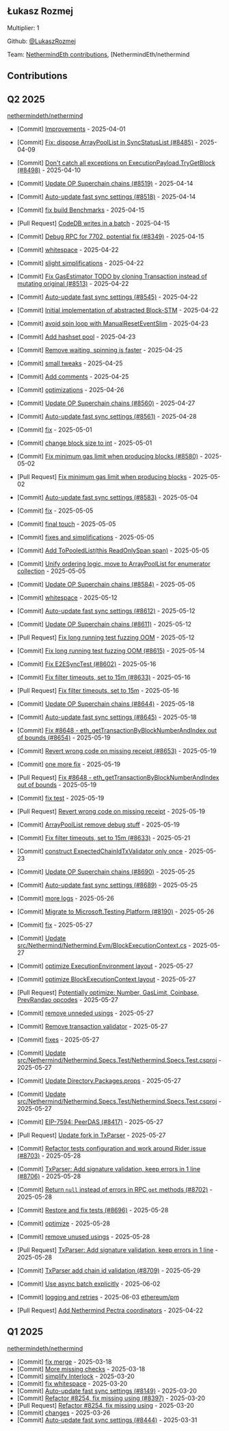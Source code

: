 
## Łukasz Rozmej
Multiplier: 1

Github: [@LukaszRozmej](https://github.com/LukaszRozmej)

Team: [NethermindEth contributions](https://github.com/LukaszRozmej?org=NethermindEth), [NethermindEth/nethermind

## Contributions

## Q2 2025


[nethermindeth/nethermind](https://github.com/nethermindeth/nethermind)
* [Commit] [Improvements](https://github.com/NethermindEth/nethermind/commit/efb62604281e68d28e61f7305706ff5faf4e5355) - 2025-04-01
* [Commit] [Fix: dispose ArrayPoolList in SyncStatusList (#8485)](https://github.com/NethermindEth/nethermind/commit/514ec7215ffb4249afcb358acff7e4aa69036190) - 2025-04-09
* [Commit] [Don't catch all exceptions on ExecutionPayload.TryGetBlock (#8498)](https://github.com/NethermindEth/nethermind/commit/822fc1dd9f07dc12df43cdd491e66c9cbd0363cb) - 2025-04-10
* [Commit] [Update OP Superchain chains (#8519)](https://github.com/NethermindEth/nethermind/commit/b38d5e907be2c08d391cedc19ce444426a280c1f) - 2025-04-14
* [Commit] [Auto-update fast sync settings (#8518)](https://github.com/NethermindEth/nethermind/commit/6247f2b9d990f11da63540750af7bf163a3627ba) - 2025-04-14
* [Commit] [fix build Benchmarks](https://github.com/NethermindEth/nethermind/commit/c5f947d7d1ba938240a50713a9a6001e47b70877) - 2025-04-15
* [Pull Request] [CodeDB writes in a batch](https://github.com/NethermindEth/nethermind/pull/8527) - 2025-04-15
* [Commit] [Debug RPC for 7702, potential fix (#8349)](https://github.com/NethermindEth/nethermind/commit/434d1bb481c300e58c84400a50f9d9247f5ffdbe) - 2025-04-15
* [Commit] [whitespace](https://github.com/NethermindEth/nethermind/commit/54c1eb7df0d311a3e794a937c8d9a1570657c2c7) - 2025-04-22
* [Commit] [slight simplifications](https://github.com/NethermindEth/nethermind/commit/85523f7b802a0a17b527330a98dd2ead69f73181) - 2025-04-22
* [Commit] [Fix GasEstimator TODO by cloning Transaction instead of mutating original (#8513)](https://github.com/NethermindEth/nethermind/commit/18f2630315af17057de90c4a606fc85faa985215) - 2025-04-22
* [Commit] [Auto-update fast sync settings (#8545)](https://github.com/NethermindEth/nethermind/commit/fdb0d5d08c57042b87ade33e0aa54109b463b736) - 2025-04-22
* [Commit] [Initial implementation of abstracted Block-STM](https://github.com/NethermindEth/nethermind/commit/42c9cb33848de5e1acdbef72997e27eeb061f898) - 2025-04-22

* [Commit] [avoid spin loop with ManualResetEventSlim](https://github.com/NethermindEth/nethermind/commit/d21026cbf5b944d864c12fe47075e95007d90639) - 2025-04-23
* [Commit] [Add hashset pool](https://github.com/NethermindEth/nethermind/commit/563db84962cd0c4eaa891d10d5ed1f63252c9899) - 2025-04-23
* [Commit] [Remove waiting, spinning is faster](https://github.com/NethermindEth/nethermind/commit/6a03d85f902f04b02c970c2a18a86a58abec887b) - 2025-04-25
* [Commit] [small tweaks](https://github.com/NethermindEth/nethermind/commit/1c5dd0d21eb62a832aef398e6952ae0e95d98301) - 2025-04-25
* [Commit] [Add comments](https://github.com/NethermindEth/nethermind/commit/3fcc022ce93d3b59a1b5cd9d27ebb3153327339c) - 2025-04-25
* [Commit] [optimizations](https://github.com/NethermindEth/nethermind/commit/fb937b139c6197a512e0d5d556fddfd83440e4a2) - 2025-04-26
* [Commit] [Update OP Superchain chains (#8560)](https://github.com/NethermindEth/nethermind/commit/c06f87a1ab5964c11bf071fdb43efd51019f2207) - 2025-04-27
* [Commit] [Auto-update fast sync settings (#8561)](https://github.com/NethermindEth/nethermind/commit/19199f6199a4f522706f837bb61f517156101175) - 2025-04-28
* [Commit] [fix](https://github.com/NethermindEth/nethermind/commit/b3be771b692c4f6e98f708e1018c3eafa350e9b5) - 2025-05-01
* [Commit] [change block size to int](https://github.com/NethermindEth/nethermind/commit/446a623702bd94014c951b21fdf74384bfe793a7) - 2025-05-01
* [Commit] [Fix minimum gas limit when producing blocks (#8580)](https://github.com/NethermindEth/nethermind/commit/4d5ae9e9845bfd89651914921455630a1352fcef) - 2025-05-02
* [Pull Request] [Fix minimum gas limit when producing blocks](https://github.com/NethermindEth/nethermind/pull/8580) - 2025-05-02
* [Commit] [Auto-update fast sync settings (#8583)](https://github.com/NethermindEth/nethermind/commit/56fa5499e8d27fa33377832c393b85dcb966b91d) - 2025-05-04
* [Commit] [fix](https://github.com/NethermindEth/nethermind/commit/32966babe4337d54acea4e0c97d521c597c8906e) - 2025-05-05
* [Commit] [final touch](https://github.com/NethermindEth/nethermind/commit/c7c48cf268b22ca0768a85269046569c3abc6555) - 2025-05-05
* [Commit] [fixes and simplifications](https://github.com/NethermindEth/nethermind/commit/1524ba1798e2d2b5ab8840fe1d311925627386da) - 2025-05-05
* [Commit] [Add ToPooledList<T>(this ReadOnlySpan<T> span)](https://github.com/NethermindEth/nethermind/commit/790bd3c6a380516cf79859e069b679c88202fdca) - 2025-05-05
* [Commit] [Unify ordering logic, move to ArrayPoolList for enumerator collection](https://github.com/NethermindEth/nethermind/commit/d4994b18def1af99bf91770770166e377c002f72) - 2025-05-05
* [Commit] [Update OP Superchain chains (#8584)](https://github.com/NethermindEth/nethermind/commit/2c74e2ff016ec271205eab5f3d42db886852af46) - 2025-05-05
* [Commit] [whitespace](https://github.com/NethermindEth/nethermind/commit/b1f4f6d00b4b1a0382950046316b0d5b1bfc6031) - 2025-05-12
* [Commit] [Auto-update fast sync settings (#8612)](https://github.com/NethermindEth/nethermind/commit/f50bd54c974da13bf22bb296af18697c446ecccb) - 2025-05-12
* [Commit] [Update OP Superchain chains (#8611)](https://github.com/NethermindEth/nethermind/commit/f77b91a1a3ca5842c58b9609c8bfb794f7c6970e) - 2025-05-12
* [Pull Request] [Fix long running test fuzzing OOM](https://github.com/NethermindEth/nethermind/pull/8615) - 2025-05-12
* [Commit] [Fix long running test fuzzing OOM (#8615)](https://github.com/NethermindEth/nethermind/commit/2c6acb02a76f8e2dedc88c8a03eb8b7817f51b82) - 2025-05-14
* [Commit] [Fix E2ESyncTest (#8602)](https://github.com/NethermindEth/nethermind/commit/2a8591de1779df956958323418be7a29f26e8526) - 2025-05-16
* [Commit] [Fix filter timeouts, set to 15m (#8633)](https://github.com/NethermindEth/nethermind/commit/6286b8c978a099cc8120ec49884f96166166a08c) - 2025-05-16
* [Pull Request] [Fix filter timeouts, set to 15m](https://github.com/NethermindEth/nethermind/pull/8633) - 2025-05-16
* [Commit] [Update OP Superchain chains (#8644)](https://github.com/NethermindEth/nethermind/commit/1a07baf79469352474bb54e6ac28d7db05c4e580) - 2025-05-18
* [Commit] [Auto-update fast sync settings (#8645)](https://github.com/NethermindEth/nethermind/commit/2334592fa6e3cd60d07a875e4d88d35f78acffd2) - 2025-05-18
* [Commit] [Fix #8648 - eth_getTransactionByBlockNumberAndIndex out of bounds (#8654)](https://github.com/NethermindEth/nethermind/commit/5522f4cbd4a5a5349258d8d2e1568c62ca5119e1) - 2025-05-19
* [Commit] [Revert wrong code on missing receipt (#8653)](https://github.com/NethermindEth/nethermind/commit/77b2dfb3538bb64e96a31b8eb3f6ae3ff4bf2b1a) - 2025-05-19
* [Commit] [one more fix](https://github.com/NethermindEth/nethermind/commit/e3e1cc7f11029dfa5ee429cedf13aeaa49a28633) - 2025-05-19
* [Pull Request] [Fix #8648 - eth_getTransactionByBlockNumberAndIndex out of bounds](https://github.com/NethermindEth/nethermind/pull/8654) - 2025-05-19
* [Commit] [fix test](https://github.com/NethermindEth/nethermind/commit/3dd31ab07d48339bff22e7e67b158cf5389be0d7) - 2025-05-19
* [Pull Request] [Revert wrong code on missing receipt](https://github.com/NethermindEth/nethermind/pull/8653) - 2025-05-19
* [Commit] [ArrayPoolList remove debug stuff](https://github.com/NethermindEth/nethermind/commit/c9bb824a6e0e5ee0abdb93c309f4f15007f86176) - 2025-05-19
* [Commit] [Fix filter timeouts, set to 15m (#8633)](https://github.com/NethermindEth/nethermind/commit/dc576904facb5cd5e28502c65a12bbd17535aac6) - 2025-05-21
* [Commit] [construct ExpectedChainIdTxValidator only once](https://github.com/NethermindEth/nethermind/commit/a9419ee4e67734efb2f70bb279dfb41238c96f74) - 2025-05-23
* [Commit] [Update OP Superchain chains (#8690)](https://github.com/NethermindEth/nethermind/commit/036a1481d2ee76d4c16ac6197b37f043b0b89b3b) - 2025-05-25
* [Commit] [Auto-update fast sync settings (#8689)](https://github.com/NethermindEth/nethermind/commit/ea34c769eff2d662c7472f5951800381ea3cf343) - 2025-05-25
* [Commit] [more logs](https://github.com/NethermindEth/nethermind/commit/eedd424945ad0884ac4216ba57d56145ecd7f80d) - 2025-05-26
* [Commit] [Migrate to Microsoft.Testing.Platform (#8190)](https://github.com/NethermindEth/nethermind/commit/c920f03d30fad6b59abed9b7cd1eb83fcf9e50b3) - 2025-05-26
* [Commit] [fix](https://github.com/NethermindEth/nethermind/commit/15f9b39a6bb16754410ae7d982f6460a0ada0f04) - 2025-05-27
* [Commit] [Update src/Nethermind/Nethermind.Evm/BlockExecutionContext.cs](https://github.com/NethermindEth/nethermind/commit/6a6aef64ae69472bfb214ef12a1179dc03229b2c) - 2025-05-27
* [Commit] [optimize ExecutionEnvironment layout](https://github.com/NethermindEth/nethermind/commit/f06b6dfb5e23aea0abdd4769dec1c258f5a9538d) - 2025-05-27
* [Commit] [optimize BlockExecutionContext layout](https://github.com/NethermindEth/nethermind/commit/8c7c2a6fd5672c5daf9fc838d61e7c79b005e4bd) - 2025-05-27
* [Pull Request] [Potentially optimize: Number, GasLimit, Coinbase, PrevRandao opcodes](https://github.com/NethermindEth/nethermind/pull/8700) - 2025-05-27
* [Commit] [remove unneded usings](https://github.com/NethermindEth/nethermind/commit/08cb9fad90db8f11fbdb429f01bc8023ecce795f) - 2025-05-27
* [Commit] [Remove transaction validator](https://github.com/NethermindEth/nethermind/commit/14f02a06e899d8d74cec492defe371066d6f55c3) - 2025-05-27
* [Commit] [fixes](https://github.com/NethermindEth/nethermind/commit/d982c523bfe6ace63fd109b56a5233159e88eabf) - 2025-05-27
* [Commit] [Update src/Nethermind/Nethermind.Specs.Test/Nethermind.Specs.Test.csproj](https://github.com/NethermindEth/nethermind/commit/6b82298e0aa142db776d7920738b2088b7f20d08) - 2025-05-27
* [Commit] [Update Directory.Packages.props](https://github.com/NethermindEth/nethermind/commit/089053eb0decb6fbf235e045d6702b13774f5c19) - 2025-05-27
* [Commit] [Update src/Nethermind/Nethermind.Specs.Test/Nethermind.Specs.Test.csproj](https://github.com/NethermindEth/nethermind/commit/49276f30459db609c5c017d7dc32864011a881db) - 2025-05-27
* [Commit] [EIP-7594: PeerDAS (#8417)](https://github.com/NethermindEth/nethermind/commit/092013491db53a52f491e797fb38258ca74214b6) - 2025-05-27
* [Pull Request] [Update fork in TxParser](https://github.com/NethermindEth/nethermind/pull/8698) - 2025-05-27
* [Commit] [Refactor tests configuration and work around Rider issue (#8703)](https://github.com/NethermindEth/nethermind/commit/015d0dc122bb4f7799fc9b0e03e09709f70b16fa) - 2025-05-28
* [Commit] [TxParser: Add signature validation, keep errors in 1 line (#8706)](https://github.com/NethermindEth/nethermind/commit/28036c06ee0cdc7179792ba35f36e94133fa9f09) - 2025-05-28
* [Commit] [Return `null` instead of errors in RPC `get` methods (#8702)](https://github.com/NethermindEth/nethermind/commit/eed7493d55e7de3e6e9d346ebd2344c1b1cad67d) - 2025-05-28
* [Commit] [Restore and fix tests (#8696)](https://github.com/NethermindEth/nethermind/commit/01819e1a8a4d92986059f001daa9fa82022fedcc) - 2025-05-28
* [Commit] [optimize](https://github.com/NethermindEth/nethermind/commit/4c2557c336ab180b0f85425540c793cd2f92fc30) - 2025-05-28
* [Commit] [remove unused usings](https://github.com/NethermindEth/nethermind/commit/19290d6dc4e48203335d25f98736346663175472) - 2025-05-28
* [Pull Request] [TxParser: Add signature validation, keep errors in 1 line](https://github.com/NethermindEth/nethermind/pull/8706) - 2025-05-28
* [Commit] [TxParser add chain id validation (#8709)](https://github.com/NethermindEth/nethermind/commit/e98b5454b8a5980cddc2aab1203977dc78f4a54c) - 2025-05-29
* [Commit] [Use async batch explicitly](https://github.com/NethermindEth/nethermind/commit/b672a416208d34b001645ce9dea5dcd0c960e06f) - 2025-06-02
* [Commit] [logging and retries](https://github.com/NethermindEth/nethermind/commit/aae498510f47e322376161c8fcfc3cae6ab4b9e0) - 2025-06-03
[ethereum/pm](https://github.com/ethereum/pm)
* [Pull Request] [Add Nethermind Pectra coordinators](https://github.com/ethereum/pm/pull/1496) - 2025-04-22
## Q1 2025

[nethermindeth/nethermind](https://github.com/nethermindeth/nethermind)
* [Commit] [fix merge](https://github.com/NethermindEth/nethermind/commit/fe0c27611a10e8fecd5a50a43998f5704d91dec8) - 2025-03-18
* [Commit] [More missing checks](https://github.com/NethermindEth/nethermind/commit/3c5e11eeb123fb6cadb51fa301d09b567e838605) - 2025-03-18
* [Commit] [simplify Interlock](https://github.com/NethermindEth/nethermind/commit/91a4403e2f1bddcd4f1cecdcb6acf19a007be6d6) - 2025-03-20
* [Commit] [fix whitespace](https://github.com/NethermindEth/nethermind/commit/7c183863fcb4bbb50778c52e6ac94e71d8b8c817) - 2025-03-20
* [Commit] [Auto-update fast sync settings (#8149)](https://github.com/NethermindEth/nethermind/commit/9a6ec8b53b3c45cc23c14249f0221c8f06b9752a) - 2025-03-20
* [Commit] [Refactor #8254, fix missing using (#8397)](https://github.com/NethermindEth/nethermind/commit/4399b840c0e5ff14f449a8527f48484e237633bd) - 2025-03-20
* [Pull Request] [Refactor #8254, fix missing using](https://github.com/NethermindEth/nethermind/pull/8397) - 2025-03-20
* [Commit] [changes](https://github.com/NethermindEth/nethermind/commit/d1555079b5ec7d35cf7af8f696ca6417fc92e2d9) - 2025-03-26
* [Commit] [Auto-update fast sync settings (#8444)](https://github.com/NethermindEth/nethermind/commit/30e9506cb655fdb26351b1297eb653a9a46c0100) - 2025-03-31
